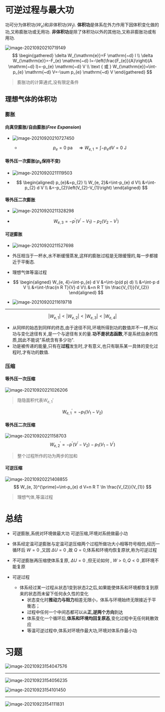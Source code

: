 # 可逆过程与最大功

功可分为体积功($W_e$)和非体积功($W_f$).
**体积功**是体系在外力作用下因体积变化做的功,又称膨胀功或无用功.
**非体积功**是除了体积功以外的其他功,又称非膨胀功或有用功.

![image-20210920210719149](image/image-20210920210719149.png)
$$
\begin{gathered}
\delta W_{\mathrm{e}}=F \mathrm{~d} l \\
\delta W_{\mathrm{e}}=-F_{e} \mathrm{~d} l=-\left(\frac{F_{e}}{A}\right)(A \mathrm{~d} l)=-p_{e} \mathrm{~d} V \\
\text { 或 } W_{\mathrm{e}}=\int-p_{e} \mathrm{~d} V=-\sum p_{e} \mathrm{~d} V
\end{gathered}
$$

>   膨胀功的计算通式,没有限定条件

## 理想气体的体积功

### 膨胀

#### 向真空膨胀/自由膨胀($Free\ Expansion$)

+ ![image-20210920210727450](image/image-20210920210727450.png)

    + $$
        p_{e}=0\ \mathrm{pa} \quad \Rightarrow W_{e, 1}=\int-p_{e} d V=0 \mathrm{~J}
        $$

#### 等外压一次膨胀($p_e$保持不变)

 +    ![image-20210920211119503](image/image-20210920211119503.png)

 +    $$
      \begin{aligned}
      p_{e}&=p_{2} \\
      W_{e, 2}&=\int-p_{e} d V\\
      &=\int-p_{2} d V \\
      &=-p_{2}\left(V_{2}-V_{1}\right)
      \end{aligned}
      $$

#### 等外压二次膨胀

+ ![image-20210920211328298](image/image-20210920211328298.png)

+ $$
    W_{e, 3}=-p^{\prime}\left(V^{\prime}-V_{1}\right)-p_{2}\left(V_{2}-V^{\prime}\right)
    $$

#### 可逆膨胀

+ ![image-20210920211527698](image/image-20210920211527698.png)

+ 外压相当于一杯水,水不断缓慢蒸发,这样的膨胀过程是无限缓慢的,每一步都接近于平衡态.

+ 理想气体等温过程

+ $$
    \begin{aligned}
    W_{e, 4}=\int-p_{e} d V &=\int-(p(d p) d) \\
    &=\int-p d V \\
    &=\int-\frac{n R T}{V} d V\\
    &=n R T \ln \frac{V_{1}}{V_{2}}
    \end{aligned}
    $$

+ ![image-20210920211619718](image/image-20210920211619718.png)

---

$$
\left|W_{e, 1}\right|<\left|W_{e, 2}\right|<\left|W_{e, 3}\right|<\left|W_{e, 4}\right|
$$

+   从同样的始态到同样的终态,由于途径不同,环境所得到功的数值并不一样,所以功与变化途径有关,是一个与途径有关的量.**功不是状态函数**,不是系统自身的性质,因此不能说"系统含有多少功".
+   功是被传递的能量,只有在**过程**发生时,才有意义,也只有联系某一具体的变化过程时,才有功的数值.

### 压缩

#### 等外压一次压缩

![image-20210920221026206](image/image-20210920221026206.png)

>   隐隐面积代表$W_{e,1}'$

$$
W_{e, 1}^{\prime}=-p_{1}\left(V_{1}-V_{2}\right)
$$

####  等外压二次压缩

![image-20210920221158703](image/image-20210920221158703.png)
$$
W_{e, 2}^{\prime}=-p^{\prime}\left(V^{\prime}-V_{2}\right)-p_{1}\left(V_{1}-V^{\prime}\right)
$$

>   整个过程所作的功为两步的加和

#### 可逆压缩

![image-20210920221408855](image/image-20210920221408855.png)
$$
W_{e, 3}^{\prime}=\int-p_{e} d V=n R T \ln \frac{V_{2}}{V_{1}}
$$

>   理想气体,等温过程

# 总结

+   可逆膨胀,系统对环境做最大功
    可逆压缩,环境对系统做最小功
+   体系经定温可逆膨胀与定温可逆压缩两个过程所做功大小相等符号相仿,经历一循环后 $W=0$ ,又因 $\Delta U = 0$ ,故 $Q = 0$,体系和环境均恢复原状,称为可逆过程
+   不可逆膨胀再压缩使体系复原, $\Delta U = 0$ ,但无论如何 , $W > 0 , Q < 0$ ,即环境不能复原

+   可逆过程
    +   体系经过某一过程从状态1变到状态2之后,如果能使体系和环境都恢复到原来的状态而未留下任何永久性的变化
        +   状态变化时**推动力与阻力**相差无限小，体系与环境始终无限接近于平衡态；
        +   过程中任何一个中间态都可以从**正,逆两个方向**到达
        +   体系变化一个循环后,**体系和环境均回复原态**,变化过程中无任何耗散效应
        +   等温可逆过程中,体系对环境作最大功,环境对体系作最小功

# 习题

![image-20210923154047576](image/image-20210923154047576.png)

---

![image-20210923154056235](image/image-20210923154056235.png)

![image-20210923154101450](image/image-20210923154101450.png)

---

![image-20210923154111831](image/image-20210923154111831.png)

